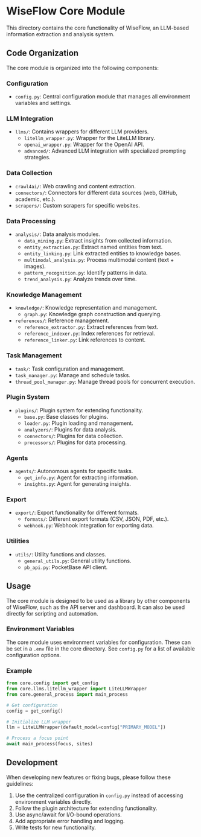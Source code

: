 # WiseFlow Core Module

This directory contains the core functionality of WiseFlow, an LLM-based information extraction and analysis system.

## Code Organization

The core module is organized into the following components:

### Configuration

- `config.py`: Central configuration module that manages all environment variables and settings.

### LLM Integration

- `llms/`: Contains wrappers for different LLM providers.
  - `litellm_wrapper.py`: Wrapper for the LiteLLM library.
  - `openai_wrapper.py`: Wrapper for the OpenAI API.
  - `advanced/`: Advanced LLM integration with specialized prompting strategies.

### Data Collection

- `crawl4ai/`: Web crawling and content extraction.
- `connectors/`: Connectors for different data sources (web, GitHub, academic, etc.).
- `scrapers/`: Custom scrapers for specific websites.

### Data Processing

- `analysis/`: Data analysis modules.
  - `data_mining.py`: Extract insights from collected information.
  - `entity_extraction.py`: Extract named entities from text.
  - `entity_linking.py`: Link extracted entities to knowledge bases.
  - `multimodal_analysis.py`: Process multimodal content (text + images).
  - `pattern_recognition.py`: Identify patterns in data.
  - `trend_analysis.py`: Analyze trends over time.

### Knowledge Management

- `knowledge/`: Knowledge representation and management.
  - `graph.py`: Knowledge graph construction and querying.
- `references/`: Reference management.
  - `reference_extractor.py`: Extract references from text.
  - `reference_indexer.py`: Index references for retrieval.
  - `reference_linker.py`: Link references to content.

### Task Management

- `task/`: Task configuration and management.
- `task_manager.py`: Manage and schedule tasks.
- `thread_pool_manager.py`: Manage thread pools for concurrent execution.

### Plugin System

- `plugins/`: Plugin system for extending functionality.
  - `base.py`: Base classes for plugins.
  - `loader.py`: Plugin loading and management.
  - `analyzers/`: Plugins for data analysis.
  - `connectors/`: Plugins for data collection.
  - `processors/`: Plugins for data processing.

### Agents

- `agents/`: Autonomous agents for specific tasks.
  - `get_info.py`: Agent for extracting information.
  - `insights.py`: Agent for generating insights.

### Export

- `export/`: Export functionality for different formats.
  - `formats/`: Different export formats (CSV, JSON, PDF, etc.).
  - `webhook.py`: Webhook integration for exporting data.

### Utilities

- `utils/`: Utility functions and classes.
  - `general_utils.py`: General utility functions.
  - `pb_api.py`: PocketBase API client.

## Usage

The core module is designed to be used as a library by other components of WiseFlow, such as the API server and dashboard. It can also be used directly for scripting and automation.

### Environment Variables

The core module uses environment variables for configuration. These can be set in a `.env` file in the core directory. See `config.py` for a list of available configuration options.

### Example

```python
from core.config import get_config
from core.llms.litellm_wrapper import LiteLLMWrapper
from core.general_process import main_process

# Get configuration
config = get_config()

# Initialize LLM wrapper
llm = LiteLLMWrapper(default_model=config["PRIMARY_MODEL"])

# Process a focus point
await main_process(focus, sites)
```

## Development

When developing new features or fixing bugs, please follow these guidelines:

1. Use the centralized configuration in `config.py` instead of accessing environment variables directly.
2. Follow the plugin architecture for extending functionality.
3. Use async/await for I/O-bound operations.
4. Add appropriate error handling and logging.
5. Write tests for new functionality.

